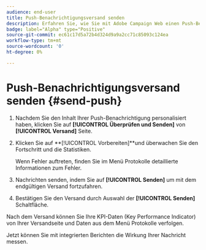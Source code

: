 ```yaml
---
audience: end-user
title: Push-Benachrichtigungsversand senden
description: Erfahren Sie, wie Sie mit Adobe Campaign Web einen Push-Benachrichtigungsversand senden.
badge: label="Alpha" type="Positive"
source-git-commit: ec61c17d5a72b4d324d9a9a2cc71c85093c124ea
workflow-type: tm+mt
source-wordcount: '0'
ht-degree: 0%

---
```


# Push-Benachrichtigungsversand senden {#send-push}

1. Nachdem Sie den Inhalt Ihrer Push-Benachrichtigung personalisiert haben, klicken Sie auf **[!UICONTROL Überprüfen und Senden]** von **[!UICONTROL Versand]** Seite.

1. Klicken Sie auf **[!UICONTROL Vorbereiten]**und überwachen Sie den Fortschritt und die Statistiken.

   Wenn Fehler auftreten, finden Sie im Menü Protokolle detaillierte Informationen zum Fehler.

1. Nachrichten senden, indem Sie auf **[!UICONTROL Senden]** um mit dem endgültigen Versand fortzufahren.

1. Bestätigen Sie den Versand durch Auswahl der **[!UICONTROL Senden]** Schaltfläche.

Nach dem Versand können Sie Ihre KPI-Daten (Key Performance Indicator) von Ihrer Versandseite und Daten aus dem Menü Protokolle verfolgen.

Jetzt können Sie mit integrierten Berichten die Wirkung Ihrer Nachricht messen.
